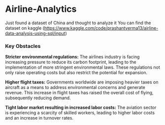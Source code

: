 # Airline-Analytics
Just found a dataset of China and thought to analyze it
You can find the dataset on kaggle (https://www.kaggle.com/code/prashantverma13/airline-data-analysis-using-sql/input)

### Key Obstacles
**Stricter environmental regulations:** The airlines industry is facing increasing pressure to reduce its carbon footprint, leading to the implementation of more stringent environmental laws. These regulations not only raise operating costs but also restrict the potential for expansion.

**Higher flight taxes:** Governments worldwide are imposing heavier taxes on aircraft as a means to address environmental concerns and generate revenue. This increase in flight taxes has raised the overall cost of flying, subsequently reducing demand.

**Tight labor market resulting in increased labor costs:** The aviation sector is experiencing a scarcity of skilled workers, leading to higher labor costs and an increase in turnover rates.
